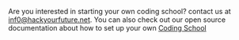 Are you interested in starting your own coding school? contact us at inf0@hackyourfuture.net. You can also check out our open source documentation about how to set up  your own [Coding School](https://github.com/HackYourFuture/startacodeschool)